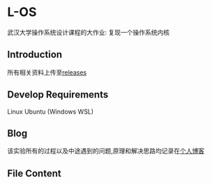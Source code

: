 # L-OS

武汉大学操作系统设计课程的大作业: 复现一个操作系统内核

## Introduction

所有相关资料上传至[releases](https://github.com/luzhixing12345/L-OS/releases/tag/v0.0.1)

## Develop Requirements

Linux Ubuntu (Windows WSL)

## Blog

该实验所有的过程以及中途遇到的问题,原理和解决思路均记录在[个人博客](https://luzhixing12345.github.io/tags/OS/)

## File Content
